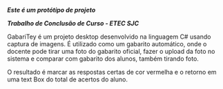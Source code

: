 ***Este é um protótipo de projeto***

***Trabalho de Conclusão de Curso - ETEC SJC***

GabariTey é um projeto desktop desenvolvido na linguagem C# usando captura de imagens. É utilizado como um gabarito automático, onde o docente pode tirar uma foto do gabarito oficial, fazer o upload da foto no sistema e comparar com gabarito dos alunos, também tirando foto.

O resultado é marcar as respostas certas de cor vermelha e o retorno em uma text
Box do total de acertos do aluno.
